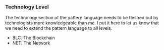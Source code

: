 
### Technology Level

The technology section of the pattern language needs to be fleshed out by technologists more knowledgeable than me.  I put it here to let us know that we need to extend the pattern language to all levels.

* BLC. The Blockchain
* NET. The Network



